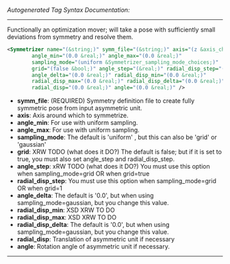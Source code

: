 <!-- THIS IS AN AUTOGENERATED FILE: Don't edit it directly, instead change the schema definition in the code itself. -->

_Autogenerated Tag Syntax Documentation:_

---
Functionally an optimization mover; will take a pose with sufficiently small deviations from symmetry and resolve them.

```xml
<Symmetrizer name="(&string;)" symm_file="(&string;)" axis="(z &axis_char;)"
        angle_min="(0.0 &real;)" angle_max="(0.0 &real;)"
        sampling_mode="(uniform &Symmetrizer_sampling_mode_choices;)"
        grid="(false &bool;)" angle_step="(&real;)" radial_disp_step="(&real;)"
        angle_delta="(0.0 &real;)" radial_disp_min="(0.0 &real;)"
        radial_disp_max="(0.0 &real;)" radial_disp_delta="(0.0 &real;)"
        radial_disp="(0.0 &real;)" angle="(0.0 &real;)" />
```

-   **symm_file**: (REQUIRED) Symmetry definition file to create fully symmetric pose from input asymmetric unit.
-   **axis**: Axis around which to symmetrize.
-   **angle_min**: For use with uniform sampling.
-   **angle_max**: For use with uniform sampling.
-   **sampling_mode**: The default is 'uniform' , but this can also be 'grid' or 'gaussian'
-   **grid**: XRW TODO (what does it DO?) The default is false; but if it is set to true, you must also set angle_step and radial_disp_step.
-   **angle_step**: xRW TODO (what does it DO?) You must use this option when sampling_mode=grid OR when grid=true
-   **radial_disp_step**: You must use this option when sampling_mode=grid OR when grid=1
-   **angle_delta**: The default is '0.0', but when using sampling_mode=gaussian, but you change this value.
-   **radial_disp_min**: XSD XRW TO DO
-   **radial_disp_max**: XSD XRW TO DO
-   **radial_disp_delta**: The default is '0.0', but when using sampling_mode=gaussian, but you change this value.
-   **radial_disp**: Translation of asymmetric unit if necessary
-   **angle**: Rotation angle of asymmetric unit if necessary.

---
